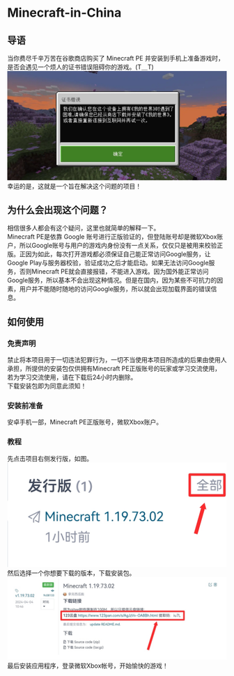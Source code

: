 # Minecraft-in-China
## 导语
当你费尽千辛万苦在谷歌商店购买了 Minecraft PE 并安装到手机上准备游戏时，是否会遇见一个烦人的证书错误阻碍你的游戏。(T＿T)
![烦人的证书错误](README_images/license_error.webp) <br>
幸运的是，这就是一个旨在解决这个问题的项目！
<br>
## 为什么会出现这个问题？
相信很多人都会有这个疑问，这里也就简单的解释一下。<br>
Minecraft PE是依靠 Google 账号进行正版验证的，但登陆账号却是微软Xbox账户，所以Google账号与用户的游戏内身份没有一点关系，仅仅只是被用来校验正版。正因为如此，每次打开游戏都必须保证自己能正常访问Google服务，让Google Play与服务器校验，验证成功之后才能启动。如果无法访问Google服务，否则Minecraft PE就会直接报错，不能进入游戏。因为国外能正常访问Google服务，所以基本不会出现这种情况。但是在国内，因为某些不可抗力的因素，用户并不能随时随地的访问Google服务，所以就会出现加载界面的错误信息。
<br>
## 如何使用
### 免责声明
禁止将本项目用于一切违法犯罪行为，一切不当使用本项目所造成的后果由使用人承担，所提供的安装包仅供拥有Minecraft PE正版账号的玩家或学习交流使用，若为学习交流使用，请在下载后24小时内删除。<br>
下载安装包即为同意此须知！<br>
### 安装前准备
安卓手机一部，Minecraft PE正版账号，微软Xbox账户。
### 教程
先点击项目右侧发行版，如图。
![教程图片1](README_images/Screenshot_20240404_115513_edit_30388433869320.jpg)
然后选择一个你想要下载的版本，下载安装包。
![教程图片2](README_images/Screenshot_20240404_120548_edit_30652397866155.jpg)
最后安装应用程序，登录微软Xbox帐号，开始愉快的游戏！